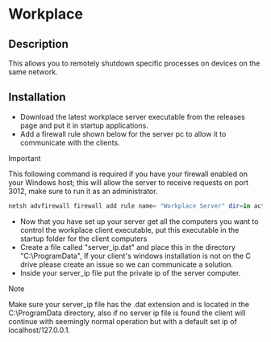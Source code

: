 # Workplace

## Description

This allows you to remotely shutdown specific processes on devices on the same network.

## Installation

* Download the latest workplace server executable from the releases page and put it in startup applications.
* Add a firewall rule shown below for the server pc to allow it to communicate with the clients.

> [!IMPORTANT]
> This following command is required if you have your firewall enabled on your Windows host; this will allow the server to receive requests on port 3012, make sure to run it as an administrator.
> ```powershell
> netsh advfirewall firewall add rule name= "Workplace Server" dir=in action=allow protocol=TCP localport=3012
> ```

* Now that you have set up your server get all the computers you want to control the workplace client executable, put this executable in the startup folder for the client computers
* Create a file called "server_ip.dat" and place this in the directory "C:\ProgramData", If your client's windows installation is not on the C drive please create an issue so we can communicate a solution.
* Inside your server_ip file put the private ip of the server computer.

> [!NOTE]
> Make sure your server_ip file has the .dat extension and is located in the C:\ProgramData directory, also if no server ip file is found the client will continue with seemingly normal operation but with a default set ip of localhost/127.0.0.1.
